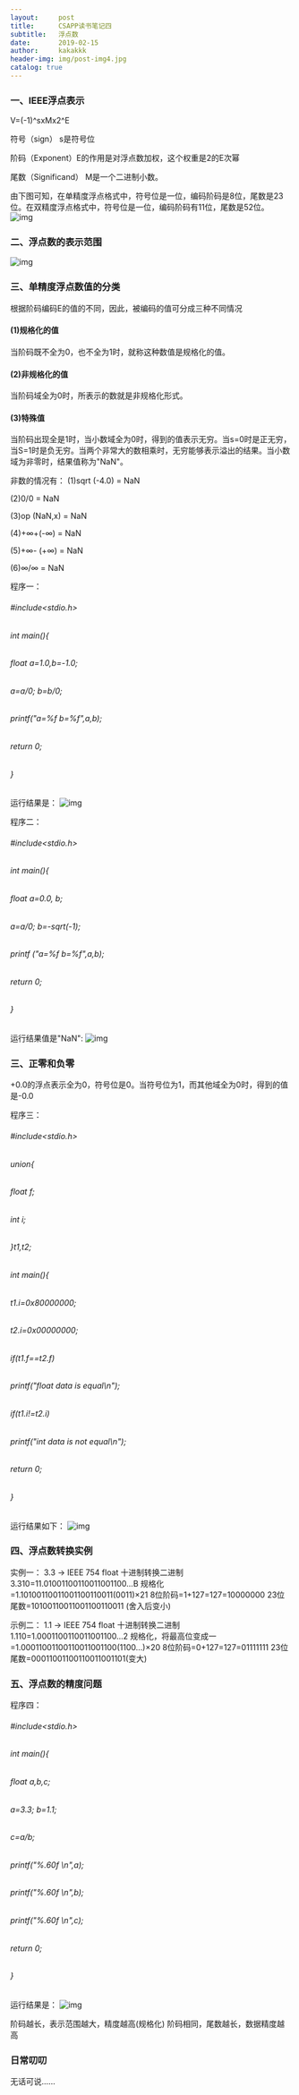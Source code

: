 ```yaml
---
layout:     post
title:      CSAPP读书笔记四
subtitle:   浮点数
date:       2019-02-15
author:     kakakkk
header-img: img/post-img4.jpg
catalog: true
---
```



### 一、IEEE浮点表示
V=(-1)^sxMx2^E

符号（sign） s是符号位

阶码（Exponent）E的作用是对浮点数加权，这个权重是2的E次幂

尾数（Significand） M是一个二进制小数。

由下图可知，在单精度浮点格式中，符号位是一位，编码阶码是8位，尾数是23位。在双精度浮点格式中，符号位是一位，编码阶码有11位，尾数是52位。
![img](https://github.com/kakakkk/kakakkk.github.io/raw/master/img/post-2-31.png)


### 二、浮点数的表示范围
![img](https://github.com/kakakkk/kakakkk.github.io/raw/master/img/post-floating-point.png)


### 三、单精度浮点数值的分类
根据阶码编码E的值的不同，因此，被编码的值可分成三种不同情况

#### (1)规格化的值
当阶码既不全为0，也不全为1时，就称这种数值是规格化的值。

#### (2)非规格化的值
当阶码域全为0时，所表示的数就是非规格化形式。

#### (3)特殊值
当阶码出现全是1时，当小数域全为0时，得到的值表示无穷。当s=0时是正无穷，当S=1时是负无穷。当两个非常大的数相乘时，无穷能够表示溢出的结果。当小数域为非零时，结果值称为"NaN"。

非数的情况有：
(1)sqrt (-4.0) = NaN  

(2)0/0 = NaN

(3)op (NaN,x) = NaN  

(4)+∞+(-∞) = NaN

(5)+∞- (+∞) = NaN 

(6)∞/∞ = NaN  


程序一：

###### #include<stdio.h>
###### int main(){
######     float a=1.0,b=-1.0;
######     a=a/0;  b=b/0;
######     printf("a=%f b=%f",a,b);
######     return 0;
###### }
运行结果是：
![img](https://github.com/kakakkk/kakakkk.github.io/raw/master/img/post-NaN.png)

程序二：

###### #include<stdio.h>
###### int main(){
######     float a=0.0, b;
######     a=a/0;  b=-sqrt(-1);
######     printf ("a=%f b=%f",a,b);
######     return 0;
###### }

运行结果值是"NaN":
![img](https://github.com/kakakkk/kakakkk.github.io/raw/master/img/post-NaN1.png)

### 三、正零和负零
+0.0的浮点表示全为0，符号位是0。当符号位为1，而其他域全为0时，得到的值是-0.0

程序三：
###### #include<stdio.h>
###### union{
######     float f;
######     int i;
###### }t1,t2;
###### int main(){
######      t1.i=0x80000000;
######      t2.i=0x00000000;
######      if(t1.f==t2.f)
######         printf("float data is equal\n");
######      if(t1.i!=t2.i)
######         printf("int data is not equal\n");
######      return 0;
###### }
运行结果如下：
![img](https://github.com/kakakkk/kakakkk.github.io/raw/master/img/post-equal.png)


### 四、浮点数转换实例
实例一：
3.3  -> IEEE 754 float
    十进制转换二进制 3.310=11.01001100110011001100...B 
     规格化=1.10100110011001100110011(0011)×21 
8位阶码=1+127=127=10000000
23位尾数=10100110011001100110011 (舍入后变小)

示例二：
1.1  -> IEEE 754 float
    十进制转换二进制 1.110=1.0001100110011001100...2 
     规格化，将最高位变成一
    =1.00011001100110011001100(1100…)×20 
8位阶码=0+127=127=01111111
23位尾数=00011001100110011001101(变大)


### 五、浮点数的精度问题

程序四：
###### #include<stdio.h>
###### int main(){
######      float a,b,c;
######   a=3.3; b=1.1;
######   c=a/b;
######   printf("%.60f \n",a);
######   printf("%.60f \n",b);
######   printf("%.60f \n",c);
######      return 0;
###### }
运行结果是：
![img](https://github.com/kakakkk/kakakkk.github.io/raw/master/img/post-accuracy.png)

阶码越长，表示范围越大，精度越高(规格化)
阶码相同，尾数越长，数据精度越高


### 日常叨叨
无话可说......
